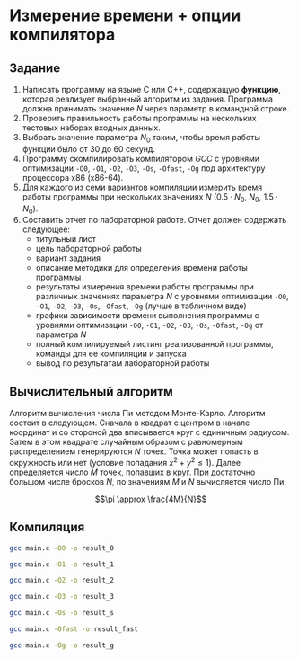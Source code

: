 # Измерение времени + опции компилятора

## Задание

1. Написать программу на языке C или C++, содержащую **функцию**, которая реализует выбранный алгоритм из задания. Программа должна принимать значение $N$ через параметр в командной строке.
2. Проверить правильность работы программы на нескольких тестовых наборах входных данных. 
3. Выбрать значение параметра $N_0$ таким, чтобы время работы функции было от 30 до 60 секунд. 
4. Программу скомпилировать компилятором *GCC* с уровнями оптимизации `-O0`, `-O1`, `-O2`, `-O3`, `-Os`, `-Ofast`, `-Og` под архитектуру процессора x86 (x86-64). 
5. Для каждого из семи вариантов компиляции измерить время работы программы при нескольких значениях $N$ ($0.5 \cdot N_0$, $N_0$, $1.5 \cdot N_0$). 
6. Составить отчет по лабораторной работе. Отчет должен содержать следующее:
	* титульный лист
	* цель лабораторной работы
	* вариант задания
	* описание методики для определения времени работы программы
	* результаты измерения времени работы программы при различных значениях параметра $N$ с уровнями оптимизации `-O0`, `-O1`, `-O2`, `-O3`, `-Os`, `-Ofast`, `-Og` (лучше в табличном виде)
	* графики зависимости времени выполнения программы с уровнями оптимизации `-O0`, `-O1`, `-O2`, `-O3`, `-Os`, `-Ofast`, `-Og` от параметра $N$
	* полный компилируемый листинг реализованной программы, команды для ее компиляции и запуска
	* вывод по результатам лабораторной работы

## Вычислительный алгоритм

Алгоритм вычисления числа Пи методом Монте-Карло. Алгоритм состоит в следующем. Сначала в квадрат с центром в начале координат и со стороной два вписывается круг с единичным радиусом. Затем в этом квадрате случайным образом с равномерным распределением генерируются $N$ точек. Точка может попасть в окружность или нет (условие попадания $x^2 + y^2 \leq 1$). Далее определяется число $M$ точек, попавших в круг. При достаточно большом числе бросков $N$, по значениям $M$ и $N$ вычисляется число Пи:

```math
\pi \approx \frac{4M}{N}
```

## Компиляция

```Bash
gcc main.c -O0 -o result_0
```

```Bash
gcc main.c -O1 -o result_1
```

```Bash
gcc main.c -O2 -o result_2
```

```Bash
gcc main.c -O3 -o result_3
```

```Bash
gcc main.c -Os -o result_s
```

```Bash
gcc main.c -Ofast -o result_fast
```

```Bash
gcc main.c -Og -o result_g
```
